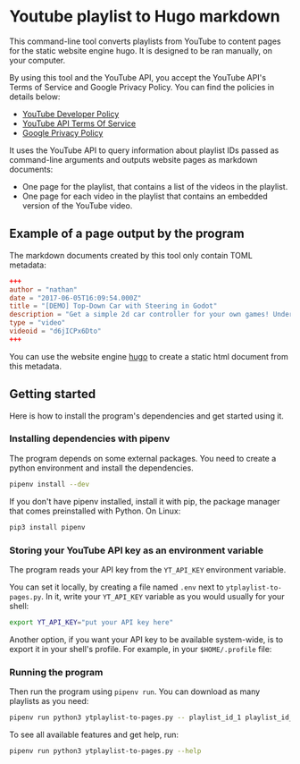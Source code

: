 # Youtube playlist to Hugo markdown

This command-line tool converts playlists from YouTube to content pages for the static website engine hugo. It is designed to be ran manually, on your computer.

By using this tool and the YouTube API, you accept the YouTube API's Terms of Service and Google Privacy Policy. You can find the policies in details below:

- [YouTube Developer Policy](https://developers.google.com/youtube/terms/developer-policies)
- [YouTube API Terms Of Service](https://developers.google.com/youtube/terms/api-services-terms-of-service)
- [Google Privacy Policy](https://policies.google.com/privacy#enforcement)

It uses the YouTube API to query information about playlist IDs passed as command-line arguments and outputs website pages as markdown documents:

- One page for the playlist, that contains a list of the videos in the playlist.
- One page for each video in the playlist that contains an embedded version of the YouTube video.

## Example of a page output by the program

The markdown documents created by this tool only contain TOML metadata:

```toml
+++
author = "nathan"
date = "2017-06-05T16:09:54.000Z"
title = "[DEMO] Top-Down Car with Steering in Godot"
description = "Get a simple 2d car controller for your own games! Under the MIT license"
type = "video"
videoid = "d6jICPx6Dto"
+++
```

You can use the website engine [hugo](https://gohugo.io/) to create a static html document from this metadata.

## Getting started

Here is how to install the program's dependencies and get started using it.

### Installing dependencies with pipenv

The program depends on some external packages. You need to create a python environment and install the dependencies.

```bash
pipenv install --dev
```

If you don't have pipenv installed, install it with pip, the package manager that comes preinstalled with Python. On Linux:

```bash
pip3 install pipenv
```

### Storing your YouTube API key as an environment variable

The program reads your API key from the `YT_API_KEY` environment variable.

You can set it locally, by creating a file named `.env` next to `ytplaylist-to-pages.py`. In it, write your `YT_API_KEY` variable as you would usually for your shell:

```bash
export YT_API_KEY="put your API key here"
```

Another option, if you want your API key to be available system-wide, is to export it in your shell's profile. For example, in your `$HOME/.profile` file:

### Running the program

Then run the program using `pipenv run`. You can download as many playlists as you need:

```bash
pipenv run python3 ytplaylist-to-pages.py -- playlist_id_1 playlist_id_2
```

To see all available features and get help, run:

```bash
pipenv run python3 ytplaylist-to-pages.py --help
```
